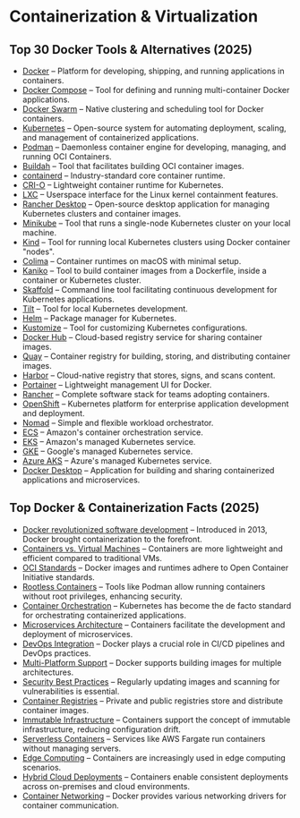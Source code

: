 # Containerization & Virtualization

## Top 30 Docker Tools & Alternatives (2025)
- [Docker](https://www.docker.com/) – Platform for developing, shipping, and running applications in containers.
- [Docker Compose](https://docs.docker.com/compose/) – Tool for defining and running multi-container Docker applications.
- [Docker Swarm](https://docs.docker.com/engine/swarm/) – Native clustering and scheduling tool for Docker containers.
- [Kubernetes](https://kubernetes.io/) – Open-source system for automating deployment, scaling, and management of containerized applications.
- [Podman](https://podman.io/) – Daemonless container engine for developing, managing, and running OCI Containers.
- [Buildah](https://buildah.io/) – Tool that facilitates building OCI container images.
- [containerd](https://containerd.io/) – Industry-standard core container runtime.
- [CRI-O](https://cri-o.io/) – Lightweight container runtime for Kubernetes.
- [LXC](https://linuxcontainers.org/) – Userspace interface for the Linux kernel containment features.
- [Rancher Desktop](https://rancherdesktop.io/) – Open-source desktop application for managing Kubernetes clusters and container images.
- [Minikube](https://minikube.sigs.k8s.io/docs/) – Tool that runs a single-node Kubernetes cluster on your local machine.
- [Kind](https://kind.sigs.k8s.io/) – Tool for running local Kubernetes clusters using Docker container "nodes".
- [Colima](https://github.com/abiosoft/colima) – Container runtimes on macOS with minimal setup.
- [Kaniko](https://github.com/GoogleContainerTools/kaniko) – Tool to build container images from a Dockerfile, inside a container or Kubernetes cluster.
- [Skaffold](https://skaffold.dev/) – Command line tool facilitating continuous development for Kubernetes applications.
- [Tilt](https://tilt.dev/) – Tool for local Kubernetes development.
- [Helm](https://helm.sh/) – Package manager for Kubernetes.
- [Kustomize](https://kustomize.io/) – Tool for customizing Kubernetes configurations.
- [Docker Hub](https://hub.docker.com/) – Cloud-based registry service for sharing container images.
- [Quay](https://quay.io/) – Container registry for building, storing, and distributing container images.
- [Harbor](https://goharbor.io/) – Cloud-native registry that stores, signs, and scans content.
- [Portainer](https://www.portainer.io/) – Lightweight management UI for Docker.
- [Rancher](https://rancher.com/) – Complete software stack for teams adopting containers.
- [OpenShift](https://www.openshift.com/) – Kubernetes platform for enterprise application development and deployment.
- [Nomad](https://www.nomadproject.io/) – Simple and flexible workload orchestrator.
- [ECS](https://aws.amazon.com/ecs/) – Amazon's container orchestration service.
- [EKS](https://aws.amazon.com/eks/) – Amazon's managed Kubernetes service.
- [GKE](https://cloud.google.com/kubernetes-engine) – Google's managed Kubernetes service.
- [Azure AKS](https://azure.microsoft.com/en-us/services/kubernetes-service/) – Azure's managed Kubernetes service.
- [Docker Desktop](https://www.docker.com/products/docker-desktop) – Application for building and sharing containerized applications and microservices.


## Top Docker & Containerization Facts (2025)
- [Docker revolutionized software development](https://www.docker.com/) – Introduced in 2013, Docker brought containerization to the forefront.
- [Containers vs. Virtual Machines](https://www.redhat.com/en/topics/containers/containers-vs-virtual-machines) – Containers are more lightweight and efficient compared to traditional VMs.
- [OCI Standards](https://opencontainers.org/) – Docker images and runtimes adhere to Open Container Initiative standards.
- [Rootless Containers](https://podman.io/) – Tools like Podman allow running containers without root privileges, enhancing security.
- [Container Orchestration](https://kubernetes.io/) – Kubernetes has become the de facto standard for orchestrating containerized applications.
- [Microservices Architecture](https://microservices.io/) – Containers facilitate the development and deployment of microservices.
- [DevOps Integration](https://www.atlassian.com/devops) – Docker plays a crucial role in CI/CD pipelines and DevOps practices.
- [Multi-Platform Support](https://www.docker.com/blog/multi-platform-docker-builds/) – Docker supports building images for multiple architectures.
- [Security Best Practices](https://docs.docker.com/engine/security/) – Regularly updating images and scanning for vulnerabilities is essential.
- [Container Registries](https://docs.docker.com/registry/) – Private and public registries store and distribute container images.
- [Immutable Infrastructure](https://martinfowler.com/bliki/ImmutableServer.html) – Containers support the concept of immutable infrastructure, reducing configuration drift.
- [Serverless Containers](https://aws.amazon.com/fargate/) – Services like AWS Fargate run containers without managing servers.
- [Edge Computing](https://www.redhat.com/en/topics/edge-computing) – Containers are increasingly used in edge computing scenarios.
- [Hybrid Cloud Deployments](https://www.ibm.com/cloud/hybrid) – Containers enable consistent deployments across on-premises and cloud environments.
- [Container Networking](https://docs.docker.com/network/) – Docker provides various networking drivers for container communication.
